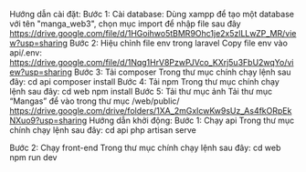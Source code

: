 Hướng dẫn cài đặt:
Bước 1: Cài database:
Dùng xampp để tạo một database với tên "manga_web3", chọn mục import để nhập file sau đây https://drive.google.com/file/d/1HGoihwo5tBMR9Ohc1je2x5zlLLwZP_MR/view?usp=sharing
Bước 2: Hiệu chỉnh file env trong laravel
Copy file env vào api/.env: https://drive.google.com/file/d/1Nqg1HrV8PzwPJVco_KXrj5u3FbU2wqYo/view?usp=sharing
Bước 3: Tải composer
Trong thư mục chính chạy lệnh sau đây:
cd api
composer install
Bước 4: Tải npm
Trong thư mục chính chạy lệnh sau đây:
cd web
npm install
Bước 5: Tải thư mục ảnh
Tải thư mục “Mangas” để vào trong thư mục /web/public/
https://drive.google.com/drive/folders/1XA_2mGxIcwKw9sUz_As4fkORpEkNXuo9?usp=sharing
Hướng dẫn khởi động:
Bước 1: Chạy api
Trong thư mục chính chạy lệnh sau đây:
cd api
php artisan serve

Bước 2: Chạy front-end
Trong thư mục chính chạy lệnh sau đây:
cd web
npm run dev

